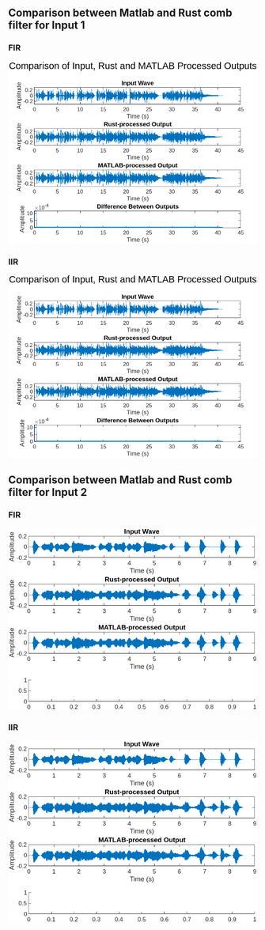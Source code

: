 ## Comparison between Matlab and Rust comb filter for Input 1
### FIR
![Alt text](images/input1_fir.png)
### IIR
![Alt text](images/input1_iir.png)

## Comparison between Matlab and Rust comb filter for Input 2
### FIR
![Alt text](images/input2_fir.png)
### IIR
![Alt text](images/input2_iir.png)
